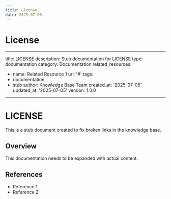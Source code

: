 ```yaml
---
title: License
date: 2025-07-08
---
```


# License

---
title: LICENSE
description: Stub documentation for LICENSE
type: documentation
category: Documentation
related_resources:
- name: Related Resource 1
  url: '#'
tags:
- documentation
- stub
author: Knowledge Base Team
created_at: '2025-07-05'
updated_at: '2025-07-05'
version: 1.0.0
---

# LICENSE

This is a stub document created to fix broken links in the knowledge base.

## Overview

This documentation needs to be expanded with actual content.

## References

- Reference 1
- Reference 2
